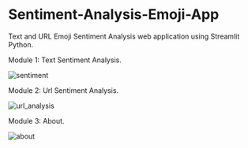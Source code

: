 # Sentiment-Analysis-Emoji-App
Text and URL  Emoji Sentiment Analysis web application using Streamlit Python.

Module 1: Text Sentiment Analysis.

![sentiment](https://user-images.githubusercontent.com/22385974/96089314-46e9ec80-0ee4-11eb-953c-8c102e92d4b2.gif)

Module 2: Url Sentiment Analysis.

![url_analysis](https://user-images.githubusercontent.com/22385974/96089541-9af4d100-0ee4-11eb-9d30-558194210608.gif)

Module 3: About.

![about](https://user-images.githubusercontent.com/22385974/96089651-caa3d900-0ee4-11eb-95e1-90a09c122e7c.gif)
